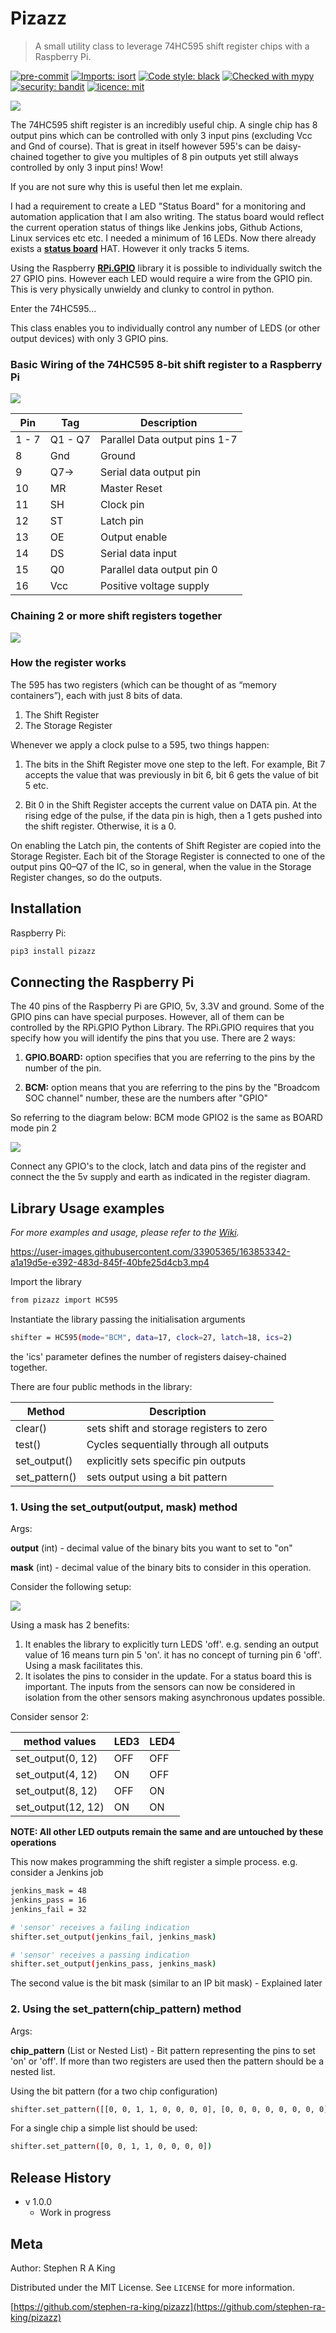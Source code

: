 # Pizazz

> A small utility class to leverage 74HC595 shift register chips with a Raspberry Pi.

[![pre-commit][pre-commit-image]][pre-commit-url]
[![Imports: isort][isort-image]][isort-url]
[![Code style: black][black-image]][black-url]
[![Checked with mypy][mypy-image]][mypy-url]
[![security: bandit][bandit-image]][bandit-url]
[![licence: mit][mit-license-image]][mit-license-url]

![](files/header.png)

The 74HC595 shift register is an incredibly useful chip. A single chip has 8 output pins which can be
controlled with only 3 input pins (excluding Vcc and Gnd of course).
That is great in itself however 595's can be daisy-chained together to give you multiples of 8 pin outputs yet still
always controlled by only 3 input pins! Wow!

If you are not sure why this is useful then let me explain.

I had a requirement to create a LED "Status Board" for a monitoring and automation application that I am also writing.
The status board would reflect the current operation status of things like Jenkins jobs, Github Actions, Linux services etc etc.
I needed a minimum of 16 LEDs. Now there already exists a [**status board**][status-board-url] HAT. However it only tracks 5 items.

Using the Raspberry [**RPi.GPIO**][rpi-gpio-url] library it is possible to individually switch the 27 GPIO pins. However each LED would require
a wire from the GPIO pin. This is very physically unwieldy and clunky to control in python.

Enter the 74HC595...

This class enables you to individually control any number of LEDS (or other output devices) with only 3 GPIO pins.

### Basic Wiring of the 74HC595 8-bit shift register to a Raspberry Pi

![](files/1chip.png)

| Pin   | Tag     | Description                   |
| ----- | ------- | ----------------------------- |
| 1 - 7 | Q1 - Q7 | Parallel Data output pins 1-7 |
| 8     | Gnd     | Ground                        |
| 9     | Q7->    | Serial data output pin        |
| 10    | MR      | Master Reset                  |
| 11    | SH      | Clock pin                     |
| 12    | ST      | Latch pin                     |
| 13    | OE      | Output enable                 |
| 14    | DS      | Serial data input             |
| 15    | Q0      | Parallel data output pin 0    |
| 16    | Vcc     | Positive voltage supply       |

### Chaining 2 or more shift registers together

![](files/2chip.png)

### How the register works

The 595 has two registers (which can be thought of as “memory containers”), each with just 8 bits of data.

1. The Shift Register
2. The Storage Register

Whenever we apply a clock pulse to a 595, two things happen:

1. The bits in the Shift Register move one step to the left. For example, Bit 7 accepts the value that was previously in bit 6, bit 6 gets the value of bit 5 etc.

2. Bit 0 in the Shift Register accepts the current value on DATA pin. At the rising edge of the pulse, if the data pin is high, then a 1 gets pushed into the shift register. Otherwise, it is a 0.

On enabling the Latch pin, the contents of Shift Register are copied into the Storage Register.
Each bit of the Storage Register is connected to one of the output pins Q0–Q7 of the IC, so in general, when the value in the Storage Register changes, so do the outputs.

## Installation

Raspberry Pi:

```sh
pip3 install pizazz
```

## Connecting the Raspberry Pi

The 40 pins of the Raspberry Pi are GPIO, 5v, 3.3V and ground. Some of the GPIO pins can have special purposes.
However, all of them can be controlled by the RPi.GPIO Python Library.
The RPi.GPIO requires that you specify how you will identify the pins that you use. There are 2 ways:

1. **GPIO.BOARD:** option specifies that you are referring to the pins by the number of the pin.

2. **BCM:** option means that you are referring to the pins by the "Broadcom SOC channel" number, these are
   the numbers after "GPIO"

So referring to the diagram below: BCM mode GPIO2 is the same as BOARD mode pin 2

![](files/40pinheader.png)

Connect any GPIO's to the clock, latch and data pins of the register and connect the the 5v supply and earth
as indicated in the register diagram.

## Library Usage examples

_For more examples and usage, please refer to the [Wiki][wiki]._

https://user-images.githubusercontent.com/33905365/163853342-a1a19d5e-e392-483d-845f-40bfe25d4cb3.mp4

Import the library

```sh
from pizazz import HC595
```

Instantiate the library passing the initialisation arguments

```sh
shifter = HC595(mode="BCM", data=17, clock=27, latch=18, ics=2)
```

the 'ics' parameter defines the number of registers daisey-chained together.

There are four public methods in the library:

| Method        | Description                              |
| ------------- | ---------------------------------------- |
| clear()       | sets shift and storage registers to zero |
| test()        | Cycles sequentially through all outputs  |
| set_output()  | explicitly sets specific pin outputs     |
| set_pattern() | sets output using a bit pattern          |

### 1. Using the set_output(output, mask) method

Args:

**output** (int) - decimal value of the binary bits you want to set to "on"

**mask** (int) - decimal value of the binary bits to consider in this operation.

Consider the following setup:

![](files/masking.png)

Using a mask has 2 benefits:

1. It enables the library to explicitly turn LEDS 'off'. e.g. sending an output value of 16 means turn pin 5 'on'. it has no concept of turning pin 6 'off'. Using a mask facilitates this.
2. It isolates the pins to consider in the update. For a status board this is important. The inputs from the sensors can now be considered in isolation from the other sensors making asynchronous updates possible.

Consider sensor 2:

| method values      | LED3 | LED4 |
| ------------------ | ---- | ---- |
| set_output(0, 12)  | OFF  | OFF  |
| set_output(4, 12)  | ON   | OFF  |
| set_output(8, 12)  | OFF  | ON   |
| set_output(12, 12) | ON   | ON   |

**NOTE: All other LED outputs remain the same and are untouched by these operations**

This now makes programming the shift register a simple process. e.g. consider a Jenkins job

```sh
jenkins_mask = 48
jenkins_pass = 16
jenkins_fail = 32

# 'sensor' receives a failing indication
shifter.set_output(jenkins_fail, jenkins_mask)

# 'sensor' receives a passing indication
shifter.set_output(jenkins_pass, jenkins_mask)

```

The second value is the bit mask (similar to an IP bit mask) - Explained later

### 2. Using the set_pattern(chip_pattern) method

Args:

**chip_pattern** (List or Nested List) - Bit pattern representing the pins to set 'on' or 'off'. If more than two registers are used then the pattern should be a nested list.

Using the bit pattern (for a two chip configuration)

```sh
shifter.set_pattern([[0, 0, 1, 1, 0, 0, 0, 0], [0, 0, 0, 0, 0, 0, 0, 0]])
```

For a single chip a simple list should be used:

```sh
shifter.set_pattern([0, 0, 1, 1, 0, 0, 0, 0])
```

## Release History

- v 1.0.0
  - Work in progress

## Meta

Author: Stephen R A King

Distributed under the MIT License. See `LICENSE` for more information.

[https://github.com/stephen-ra-king/pizazz](https://github.com/stephen-ra-king/pizazz)

<!-- Markdown link & img dfn's -->

[rpi-gpio-url]: https://pypi.org/project/RPi.GPIO/
[status-board-url]: https://thepihut.com/products/status-board-pro
[pre-commit-image]: https://img.shields.io/badge/pre--commit-enabled-brightgreen?logo=pre-commit&logoColor=white
[pre-commit-url]: https://github.com/pre-commit/pre-commit
[isort-image]: https://img.shields.io/badge/%20imports-isort-%231674b1?style=flat&labelColor=ef8336
[isort-url]: https://pycqa.github.io/isort/
[black-image]: https://img.shields.io/badge/code%20style-black-000000.svg
[black-url]: https://github.com/psf/black
[bandit-image]: https://img.shields.io/badge/security-bandit-yellow.svg
[bandit-url]: https://github.com/PyCQA/bandit
[mypy-image]: http://www.mypy-lang.org/static/mypy_badge.svg
[mypy-url]: http://mypy-lang.org/
[mit-license-image]: https://img.shields.io/badge/license-MIT-blue
[mit-license-url]: https://choosealicense.com/licenses/mit/
[wiki]: https://github.com/stephen-ra-king/pizazz/wiki
